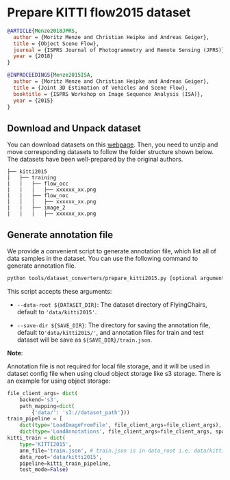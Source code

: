 # Prepare KITTI flow2015 dataset

<!-- [DATASET] -->

```bibtex
@ARTICLE{Menze2018JPRS,
  author = {Moritz Menze and Christian Heipke and Andreas Geiger},
  title = {Object Scene Flow},
  journal = {ISPRS Journal of Photogrammetry and Remote Sensing (JPRS)},
  year = {2018}
}

@INPROCEEDINGS{Menze2015ISA,
  author = {Moritz Menze and Christian Heipke and Andreas Geiger},
  title = {Joint 3D Estimation of Vehicles and Scene Flow},
  booktitle = {ISPRS Workshop on Image Sequence Analysis (ISA)},
  year = {2015}
}
```

## Download and Unpack dataset

You can download datasets on this [webpage](http://www.cvlibs.net/datasets/kitti/user_login.php). Then, you need to unzip and move corresponding datasets to follow the folder structure shown below. The datasets have been well-prepared by the original authors.

```text
├── kitti2015
|   ├── training
|   |   ├── flow_occ
|   |   |   ├── xxxxxx_xx.png
|   |   ├── flow_noc
|   |   |   ├── xxxxxx_xx.png
|   |   ├── image_2
|   |   |   ├── xxxxxx_xx.png
```

## Generate annotation file

We provide a convenient script to generate annotation file, which list all of data samples in the dataset.
You can use the following command to generate annotation file.

```bash
python tools/dataset_converters/prepare_kitti2015.py [optional arguments]
```

This script accepts these arguments:

- `--data-root ${DATASET_DIR}`: The dataset directory of FlyingChairs, default to `'data/kitti2015'`.

- `--save-dir ${SAVE_DIR}`: The directory for saving the annotation file, default to`'data/kitti2015/'`,
  and annotation files for train and test dataset will be save as `${SAVE_DIR}/train.json`.

**Note**:

Annotation file is not required for local file storage, and it will be used in dataset config file when using cloud object storage like s3 storage. There is an example for using object storage:

```python
file_client_args= dict(
    backend='s3',
    path_mapping=dict(
        {'data/': 's3://dataset_path'}))
train_pipeline = [
    dict(type='LoadImageFromFile', file_client_args=file_client_args),
    dict(type='LoadAnnotations', file_client_args=file_client_args, sparse=True)]
kitti_train = dict(
    type='KITTI2015',
    ann_file='train.json', # train.json is in data_root i.e. data/kitti2015/
    data_root='data/kitti2015',
    pipeline=kitti_train_pipeline,
    test_mode=False)
```
